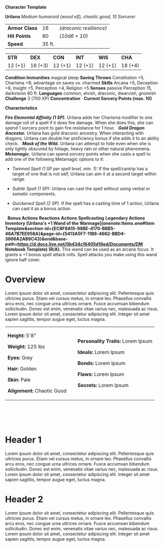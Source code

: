 **Character Template**

**Urilana**
*Medium humanoid (wood elf), chaotic good, 10 Sorcerer*

|                 |        |                         |
|-----------------|--------|-------------------------|
| **Armor Class** | 16     | *(draconic resilience)* |
| **Hit Points**  | 80     | *(10d6 + 10)*           |
| **Speed**       | 35 ft. |                         |

|         |         |         |         |         |         |
|---------|---------|---------|---------|---------|---------|
| **STR** | **DEX** | **CON** | **INT** | **WIS** | **CHA** |
| 12 (+1) | 16 (+3) | 12 (+1) | 12 (+1) | 12 (+1) | 18 (+4) |

**Condition Immunities** magical sleep
**Saving Throws** Constitution +5, Charisma +8; advantage on saves vs. charmed
**Skills** Arcana +5, Deception +8, Insight +5, Perception +4, Religion +5
**Senses** passive Perception 15, darkvision 60 ft.
**Languages** common, elvish, draconic, dwarvish, gnomish
**Challenge** 3 (700 XP)
**Concentration**
 
**Current Sorcery Points (max. 10)**

**Characteristics**

***Fire Elemental Affinity (1 SP).*** Urilana adds her Charisma modifier to one damage roll of a spell if it does fire damage. When she does this, she can spend 1 sorcery point to gain fire resistance for 1 hour.
 
***Gold Dragon Ancestor.*** Urilana has gold draconic ancestry. When interacting with dragons, Urilana can double her proficiency bonus if she adds it to an ability check.
 
***Mask of the Wild.*** Urilana can attempt to hide even when she is only lightly obscured by foliage, heavy rain or other natural phenomena.
 
***Metamagic.*** Urilana can spend sorcery points when she casts a spell to add one of the following Metamagic options to it:

-   *Twinned Spell (1 SP per spell level, min. 1):* If the spell/cantrip has a target of one that is not self, Urilana can aim it at a second target within range.

-   *Subtle Spell (1 SP):* Urilana can cast the spell without using verbal or somatic components.

-   *Quickened Spell (2 SP).* If the spell has a casting time of 1 action, Urilana can cast it as a bonus action.

 
**Bonus Actions**
**Reactions**
**Actions**
**Spellcasting**
**Legendary Actions**
**Inventory**
**[Urilana's +1 Wand of the Warmage](onenote:Items.one#Item Template&section-id={EC8F8A15-98BE-4170-BBB5-46A7B7EE958A}&page-id={5413A5F7-11B8-4662-BBD4-3866A2AB9C43}&end&base-path=https://d.docs.live.net/0b434c16405d16ed/Documents/DM Notebook Template) (R/A).** This wand can be used as an arcane focus. It grants a +1 bonus spell attack rolls. Spell attacks you make using this wand ignore half cover.

# **Overview**

Lorem ipsum dolor sit amet, consectetur adipiscing elit. Pellentesque quis ultricies purus. Etiam vel cursus metus, in ornare leo. Phasellus convallis arcu eros, nec congue urna ultrices ornare. Fusce accumsan bibendum sollicitudin. Donec est enim, venenatis vitae varius nec, malesuada ac risus. Lorem ipsum dolor sit amet, consectetur adipiscing elit. Integer sit amet sapien sagittis, tempor augue eget, luctus magna.
 

<table><tbody><tr class="odd"><td><p><strong>Height:</strong> 5'8"</p><p><strong>Weight:</strong> 125 lbs</p><p><strong>Eyes:</strong> Grey</p><p><strong>Hair:</strong> Golden</p><p><strong>Skin:</strong> Pale</p><p><strong>Alignment:</strong> Chaotic Good</p></td><td> </td><td><p><strong>Personality Traits:</strong> Lorem Ipsum</p><p><strong>Ideals:</strong> Lorem Ipsum</p><p><strong>Bonds:</strong> Lorem Ipsum</p><p><strong>Flaws:</strong> Lorem Ipsum</p><p><strong>Secrets:</strong> Lorem Ipsum</p></td></tr></tbody></table>

#  

# **Header 1**

Lorem ipsum dolor sit amet, consectetur adipiscing elit. Pellentesque quis ultricies purus. Etiam vel cursus metus, in ornare leo. Phasellus convallis arcu eros, nec congue urna ultrices ornare. Fusce accumsan bibendum sollicitudin. Donec est enim, venenatis vitae varius nec, malesuada ac risus. Lorem ipsum dolor sit amet, consectetur adipiscing elit. Integer sit amet sapien sagittis, tempor augue eget, luctus magna.
 

# **Header 2**

Lorem ipsum dolor sit amet, consectetur adipiscing elit. Pellentesque quis ultricies purus. Etiam vel cursus metus, in ornare leo. Phasellus convallis arcu eros, nec congue urna ultrices ornare. Fusce accumsan bibendum sollicitudin. Donec est enim, venenatis vitae varius nec, malesuada ac risus. Lorem ipsum dolor sit amet, consectetur adipiscing elit. Integer sit amet sapien sagittis, tempor augue eget, luctus magna.
